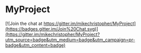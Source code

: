 # MyProject

[![Join the chat at https://gitter.im/mikechristopher/MyProject](https://badges.gitter.im/Join%20Chat.svg)](https://gitter.im/mikechristopher/MyProject?utm_source=badge&utm_medium=badge&utm_campaign=pr-badge&utm_content=badge)
